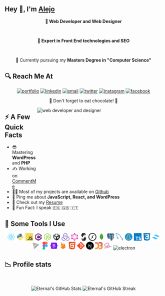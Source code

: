 <!--
**alejosilvalau/alejosilvalau** is a ✨ _special_ ✨ repository because its `README.md` (this file) appears on your GitHub profile.

Here are some ideas to get you started:

- 🔭 I’m currently working on ...
- 🌱 I’m currently learning ...
- 👯 I’m looking to collaborate on ...
- 🤔 I’m looking for help with ...
- 💬 Ask me about ...
- 📫 How to reach me: ...
- 😄 Pronouns: ...
- ⚡ Fun fact: ...
-->

<h2>Hey 👋, I'm <a href="https://alejosilvalau.netlify.app">Alejo</a></h2>

<div align="center">
  <p><strong>📱 Web Developer and Web Designer </strong></p><br>
  <p><strong>📢 Expert in Front End technologies and SEO </strong></p><br>
  <p>📜 Currently pursuing my <strong> Masters Degree in "Computer Science"</strong></p>
</div>

<h2>🔍 Reach Me At</h2>

<p align="center">
  <a target="_blank" href="https://alejosilvalau.netlify.app"
    ><img
      src="https://img.shields.io/badge/-Portfolio-004aa8?style=for-the-badge&logo=Opsgenie"
      alt="portfolio"
  /></a> 
  <a target="_blank" href="https://www.linkedin.com/in/alejosilvalau/"
    ><img
      src="https://img.shields.io/badge/-LinkedIn-0e76a8?style=for-the-badge&logo=LinkedIn"
      alt="linkedin"
  /></a>
  <a target="_blank" href="mailto:alejo.lautaro@hotmail.com"
    ><img
      src="https://img.shields.io/badge/-Gmail-c0392b?style=for-the-badge&logo=Gmail&logoColor=white"
      alt="email"
  /></a>
  <!-- <a target="_blank" href="https://tiwarivikas.medium.com/"><img src="https://img.shields.io/badge/-Medium-41464c?style=for-the-badge&logo=Medium"></a> -->
  <a target="_blank" href="https://twitter.com/alejosilvalau"
    ><img
      src="https://img.shields.io/badge/-Twitter-1ca0f1?style=for-the-badge&logo=Twitter&logoColor=white"
      alt="twitter"
  /></a>
  <a target="_blank" href="https://www.instagram.com/alejosilvalau"
    ><img
      src="https://img.shields.io/badge/-Instagram-dc1b52?style=for-the-badge&logo=Instagram&logoColor=white"
      alt="instagram"
  /></a>
  <a
    target="_blank"
    href="https://www.facebook.com/profile.php?id=100078914406655"
    ><img
      src="https://img.shields.io/badge/-Facebook-1977f2?style=for-the-badge&logo=Facebook&logoColor=white"
      alt="facebook"
  /></a>
</p>

<p align="center">🍫 Don't forget to eat chocolate! 🍫</p>

<img
  align="right"
  width="400px"
  height="250px"
  src="https://i.pinimg.com/originals/02/74/20/0274207612d515f49012c87803a9e631.gif"
  alt="web developer and designer"
/>

<h2>⚡️ A Few Quick Facts</h2>
<ul>
  <li>
    😎 Mastering <strong>WordPress</strong> and
    <strong>PHP</strong>
  </li>
  <li>
    ✍ Working on
    <a href="https://github.com/alejosilvalau/commentme-web">CommentMe</a>
  </li>
  <li>
    👨‍💻 Most of my projects are available on
    <a href="https://github.com/alejosilvalau">Github</a>
  </li>
  <li>
    💬 Ping me about
    <strong>JavaScript, React, and WordPress</strong>
  </li>
  <li>
    📙 Check out my
    <a
      href="https://drive.google.com/file/d/1eICzNIlyEYSLyVUOveHoVagDHkyxtOGr/view?usp=share_link"
      alt="cv"
      >Resume</a
    >
  </li>
  <li>🎉 Fun Fact: I speak 🇪🇸 🇬🇧 🇮🇹</li>
</ul>

<h2>🚀 Some Tools I Use</h2>
<p align="center">
  <img
    src="https://raw.githubusercontent.com/devicons/devicon/master/icons/react/react-original.svg"
    alt="react"
    width="25"
    height="25"
  />
  <img
    src="https://raw.githubusercontent.com/devicons/devicon/master/icons/python/python-original.svg"
    alt="python"
    width="25"
    height="25"
  />
  <img
    src="https://raw.githubusercontent.com/devicons/devicon/master/icons/javascript/javascript-original.svg"
    alt="javascript"
    width="25"
    height="25"
  />
  <img
    src="https://raw.githubusercontent.com/devicons/devicon/master/icons/csharp/csharp-original.svg"
    alt="csharp"
    width="25"
    height="25"
  />
  <img
    src="https://raw.githubusercontent.com/devicons/devicon/master/icons/nodejs/nodejs-original.svg"
    alt="nodejs"
    width="25"
    height="25"
  />
  <img
    src="https://raw.githubusercontent.com/devicons/devicon/master/icons/unity/unity-original.svg"
    alt="unity"
    width="25"
    height="25"
  />
  <img
    src="https://raw.githubusercontent.com/devicons/devicon/master/icons/redux/redux-original.svg"
    alt="redux"
    width="25"
    height="25"
  />
  <img
    src="https://raw.githubusercontent.com/devicons/devicon/master/icons/graphql/graphql-plain.svg"
    alt="graphql"
    width="25"
    height="25"
  />
  <img
    src="https://raw.githubusercontent.com/devicons/devicon/master/icons/solidity/solidity-original.svg"
    alt="solidity"
    width="25"
    height="25"
  />
  <img
    src="https://raw.githubusercontent.com/devicons/devicon/master/icons/socketio/socketio-original.svg"
    alt="socketio"
    width="25"
    height="25"
  />
  <img
    src="https://raw.githubusercontent.com/devicons/devicon/master/icons/mongodb/mongodb-original.svg"
    alt="mongodb"
    width="25"
    height="25"
  />
  <img
    src="https://raw.githubusercontent.com/devicons/devicon/master/icons/postgresql/postgresql-original.svg"
    alt="postgresql"
    width="25"
    height="25"
  />
  <img
    src="https://raw.githubusercontent.com/devicons/devicon/master/icons/mysql/mysql-original.svg"
    alt="mysql"
    width="25"
    height="25"
  />
  <img
    src="https://raw.githubusercontent.com/devicons/devicon/master/icons/yarn/yarn-original.svg"
    alt="yarn"
    width="25"
    height="25"
  />
  <img
    src="https://raw.githubusercontent.com/devicons/devicon/master/icons/typescript/typescript-original.svg"
    alt="typescript"
    width="25"
    height="25"
  />
  <img
    src="https://raw.githubusercontent.com/devicons/devicon/master/icons/css3/css3-original.svg"
    alt="css3"
    width="25"
    height="25"
  />
  <img
    src="https://raw.githubusercontent.com/devicons/devicon/master/icons/tailwindcss/tailwindcss-plain.svg"
    alt="tailwindcss"
    width="25"
    height="25"
  />
  <img
    src="https://raw.githubusercontent.com/devicons/devicon/master/icons/threejs/threejs-original.svg"
    alt="threejs"
    width="25"
    height="25"
  />
  <img
    src="https://raw.githubusercontent.com/devicons/devicon/master/icons/figma/figma-original.svg"
    alt="figma"
    width="25"
    height="25"
  />
  <img
    src="https://raw.githubusercontent.com/devicons/devicon/master/icons/bootstrap/bootstrap-original.svg"
    alt="bootstrap"
    width="25"
    height="25"
  />
  <img
    src="https://raw.githubusercontent.com/devicons/devicon/master/icons/firebase/firebase-plain.svg"
    alt="firebase"
    width="25"
    height="25"
  />
  <img
    src="https://raw.githubusercontent.com/devicons/devicon/master/icons/html5/html5-original.svg"
    alt="html5"
    width="25"
    height="25"
  />
  <img
    src="https://raw.githubusercontent.com/devicons/devicon/master/icons/git/git-original.svg"
    alt="git"
    width="25"
    height="25"
  />
  <img
    src="https://raw.githubusercontent.com/devicons/devicon/master/icons/nextjs/nextjs-original.svg"
    alt="nextjs"
    width="25"
    height="25"
  />
  <img
    src="https://raw.githubusercontent.com/devicons/devicon/master/icons/d3js/d3js-original.svg"
    alt="d3js"
    width="25"
    height="25"
  />
  <img
    src="https://raw.githubusercontent.com/devicons/devicon/master/icons/sass/sass-original.svg"
    alt="sass"
    width="25"
    height="25"
  />
  <img
    src="https://cdn.jsdelivr.net/gh/devicons/devicon/icons/electron/electron-original.svg"
    alt="electron"
    width="25"
    height="25"
  />
</p>

<h2>📉 Profile stats</h2>
<br />
<p align="center">
  <img
    width="370px"
    alt="Eternal's GitHub Stats"
    src="https://github-readme-stats.vercel.app/api?username=alejosilvalau&custom_title=Overall+Activity&show_icons=true&hide_border=true&count_private=true&bg_color=ffffff00&title_color=2e7eff&text_color=878787&icon_color=2e7eff"
  />
  <img
    width="370px"
    alt="Eternal's GitHub Streak"
    src="https://github-readme-streak-stats.herokuapp.com/?user=alejosilvalau&background=ffffff00&hide_border=true&stroke=878787&ring=296dda&fire=296dda&currStreakNum=878787&sideNums=878787&currStreakLabel=878787&sideLabels=878787&dates=878787"
  />
</p>
